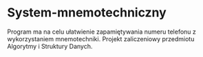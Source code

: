 # System-mnemotechniczny
Program ma na celu ułatwienie zapamiętywania numeru telefonu z wykorzystaniem mnemotechniki. Projekt zaliczeniowy przedmiotu Algorytmy i Struktury Danych.
